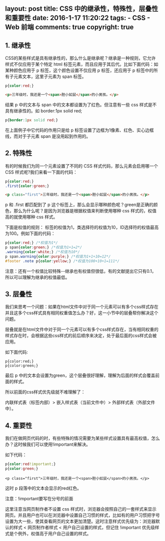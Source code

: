 layout: post
title: CSS 中的继承性，特殊性，层叠性和重要性
date: 2016-1-17 11:20:22
tags: 
	- CSS
	- Web 前端
comments: true
copyright: true
---
## 1. 继承性 ##

CSS的某些样式是具有继承性的，那么什么是继承呢？继承是一种规则，它允许样式不仅应用于某个特定 html 标签元素，而且应用于其后代。比如下面代码：如某种颜色应用于 p 标签，这个颜色设置不仅应用 p 标签，还应用于 p 标签中的所有子元素文本，这里子元素为 span 标签。
```css
p{color:red;}
```
```html
<p>三年级时，我还是一个<span>胆小如鼠</span>的小男孩。</p>
```

<!--more-->

结果 p 中的文本与 span 中的文本都设置为了红色。但注意有一些 css 样式是不具有继承性的。如 border:1px solid red;
```css
p{border:1px solid red;}
```
在上面例子中它代码的作用只是给 p 标签设置了边框为1像素、红色、实心边框线，而对于子元素 span 是没用起到作用的。

## 2. 特殊性 ##
有的时候我们为同一个元素设置了不同的 CSS 样式代码，那么元素会启用哪一个 CSS 样式呢?我们来看一下面的代码：
```css
p{color:red;}
.first{color:green;}
```
```html
<p class="first">三年级时，我还是一个<span>胆小如鼠</span>的小男孩。</p>
```
p 和 .first 都匹配到了 p 这个标签上，那么会显示哪种颜色呢？green是正确的颜色，那么为什么呢？是因为浏览器是根据权值来判断使用哪种 css 样式的，权值高的就使用哪种 css 样式。

下面是权值的规则：
标签的权值为1，类选择符的权值为10，ID选择符的权值最高为100。例如下面的代码：
```css
p{color:red;} /*权值为1*/
p span{color:green;} /*权值为1+1=2*/
.warning{color:white;} /*权值为10*/
p span.warning{color:purple;} /*权值为1+1+10=12*/
#footer .note p{color:yellow;} /*权值为100+10+1=111*/
```
注意：还有一个权值比较特殊--继承也有权值但很低，有的文献提出它只有0.1，所以可以理解为继承的权值最低。

## 3. 层叠性 ##
我们来思考一个问题：如果在html文件中对于同一个元素可以有多个css样式存在并且这多个css样式具有相同权重值怎么办？好，这一小节中的层叠帮你解决这个问题。

层叠就是在html文件中对于同一个元素可以有多个css样式存在，当有相同权重的样式存在时，会根据这些css样式的前后顺序来决定，处于最后面的css样式会被应用。

如下面代码:
```
p{color:red;}
p{color:green;}
```
最后 p 中的文本会设置为green，这个层叠很好理解，理解为后面的样式会覆盖前面的样式。

所以前面的css样式优先级就不难理解了：

内联样式表（标签内部）> 嵌入样式表（当前文件中）> 外部样式表（外部文件中）。

## 4. 重要性 ##
我们在做网页代码的时，有些特殊的情况需要为某些样式设置具有最高权值，怎么办？这时候我们可以使用!important来解决。

如下代码：
```css
p{color:red!important;}
p{color:green;}
```
```
<p class="first">三年级时，我还是一个<span>胆小如鼠</span>的小男孩。</p>
```
这时 p 段落中的文本会显示的red红色。

注意：!important要写在分号的前面

这里注意当网页制作者不设置 css 样式时，浏览器会按照自己的一套样式来显示网页。并且用户也可以在浏览器中设置自己习惯的样式，比如有的用户习惯把字号设置为大一些，使其查看网页的文本更加清楚。这时注意样式优先级为：浏览器默认的样式 < 网页制作者样式 < 用户自己设置的样式，但记住 !important 优先级样式是个例外，权值高于用户自己设置的样式。